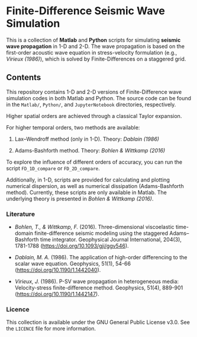 
# Finite-Difference Seismic Wave Simulation

This is a collection of **Matlab** and **Python** scripts for simulating **seismic wave propagation** in 1-D and 2-D. 
The wave propagation is based on the first-order acoustic wave equation in stress-velocity formulation (e.g., *Virieux (1986)*), which is solved by Finite-Differences on a staggered grid.


## Contents

This repository contains 1-D and 2-D versions of Finite-Difference wave simulation codes in both Matlab and Python. The source code can be found in the `Matlab/`, `Python/`, and `JupyterNotebook` directories, respectively.

Higher spatial orders are achieved through a classical Taylor expansion.

For higher temporal orders, two methods are available:

1. Lax–Wendroff method (only in 1-D). Theory: *Dablain (1986)*

2. Adams-Bashforth method. Theory: *Bohlen & Wittkamp (2016)*

To explore the influence of different orders of accuracy, you can run the script `FD_1D_compare` or `FD_2D_compare`.

Additionally, in 1-D, scripts are provided for calculating and plotting numerical dispersion, as well as numerical dissipation (Adams-Bashforth method). Currently, these scripts are only available in Matlab. The underlying theory is presented in *Bohlen & Wittkamp (2016)*.


### Literature

* *Bohlen, T., & Wittkamp, F.* (2016). Three-dimensional viscoelastic time-domain finite-difference seismic modeling using the staggered Adams–Bashforth time integrator. Geophysical Journal International, 204(3), 1781-1788 (https://doi.org/10.1093/gji/ggv546).

* *Dablain, M. A.* (1986). The application of high-order differencing to the scalar wave equation. Geophysics, 51(1), 54-66 (https://doi.org/10.1190/1.1442040).

* *Virieux, J.* (1986). P-SV wave propagation in heterogeneous media: Velocity-stress finite-difference method. Geophysics, 51(4), 889-901 (https://doi.org/10.1190/1.1442147).


### Licence

This collection is available under the GNU General Public License v3.0. See the `LICENCE` file for more information.
